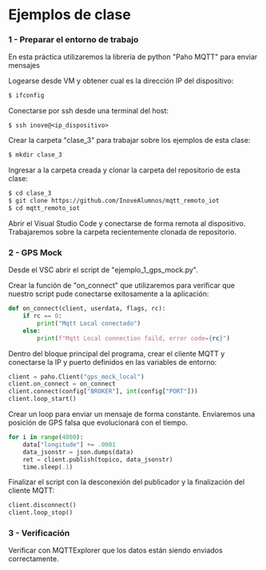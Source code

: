 # Ejemplos de clase

### 1 - Preparar el entorno de trabajo

En esta práctica utilizaremos la librería de python "Paho MQTT" para enviar mensajes

Logearse desde VM y obtener cual es la dirección IP del dispositivo:
```sh
$ ifconfig
```

Conectarse por ssh desde una terminal del host:
```
$ ssh inove@<ip_dispositivo>
```

Crear la carpeta "clase_3" para trabajar sobre los ejemplos de esta clase:
```sh
$ mkdir clase_3
```

Ingresar a la carpeta creada y clonar la carpeta del repositorio de esta clase:
```sh
$ cd clase_3
$ git clone https://github.com/InoveAlumnos/mqtt_remoto_iot
$ cd mqtt_remoto_iot
```

Abrir el Visual Studio Code y conectarse de forma remota al dispositivo. Trabajaremos sobre la carpeta recientemente clonada de repositorio.


### 2 - GPS Mock
Desde el VSC abrir el script de "ejemplo_1_gps_mock.py".

Crear la función de "on_connect" que utilizaremos para verificar que nuestro script pude conectarse exitosamente a la aplicación:
```python
def on_connect(client, userdata, flags, rc):
    if rc == 0:
        print("Mqtt Local conectado")
    else:
        print(f"Mqtt Local connection faild, error code={rc}")
```

Dentro del bloque principal del programa, crear el cliente MQTT y conectarse la IP y puerto definidos en las variables de entorno:
```python
client = paho.Client("gps_mock_local")
client.on_connect = on_connect
client.connect(config["BROKER"], int(config["PORT"]))
client.loop_start()
```

Crear un loop para enviar un mensaje de forma constante. Enviaremos una posición de GPS falsa que evolucionará con el tiempo.
```python
for i in range(4000):
    data["longitude"] += .0001
    data_jsonstr = json.dumps(data)
    ret = client.publish(topico, data_jsonstr) 
    time.sleep(.1)
```

Finalizar el script con la desconexión del publicador y la finalización del cliente MQTT:
```python
client.disconnect()
client.loop_stop()
```

### 3 - Verificación
Verificar con MQTTExplorer que los datos están siendo enviados correctamente.
